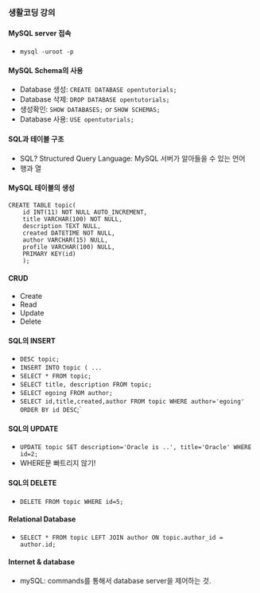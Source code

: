 ### 생활코딩 강의

#### MySQL server 접속 
- `mysql -uroot -p`

#### MySQL Schema의 사용
- Database 생성: `CREATE DATABASE opentutorials;`
- Database 삭제: `DROP DATABASE opentutorials;`
- 생성확인: `SHOW DATABASES;` or `SHOW SCHEMAS;`
- Database 사용: `USE opentutorials;`

#### SQL과 테이블 구조 
- SQL? Structured Query Language: MySQL 서버가 알아들을 수 있는 언어
- 행과 열

#### MySQL 테이블의 생성
````mysql
CREATE TABLE topic(
	id INT(11) NOT NULL AUTO_INCREMENT,
	title VARCHAR(100) NOT NULL,
	description TEXT NULL,
	created DATETIME NOT NULL,
	author VARCHAR(15) NULL,
	profile VARCHAR(100) NULL,
	PRIMARY KEY(id)
	);
````

#### CRUD
- Create
- Read
- Update
- Delete

#### SQL의 INSERT
- `DESC topic;`
- `INSERT INTO topic ( ...`
- `SELECT * FROM topic;`
- `SELECT title, description FROM topic;`
- `SELECT egoing FROM author;`
- `SELECT id,title,created,author FROM topic WHERE author='egoing' ORDER BY id DESC`;`

#### SQL의 UPDATE
- `UPDATE topic SET description='Oracle is ..', title='Oracle' WHERE id=2;`
- WHERE문 빠트리지 않기!

#### SQL의 DELETE
- `DELETE FROM topic WHERE id=5;`

#### Relational Database 
- `SELECT * FROM topic LEFT JOIN author ON topic.author_id = author.id;`

#### Internet & database
- mySQL: commands를 통해서 database server을 제어하는 것.
 

